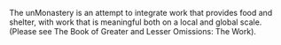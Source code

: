 The unMonastery is an attempt to integrate work that provides food and shelter, with work that is meaningful both on a local and global scale. (Please see The Book of Greater and Lesser Omissions: The Work).
